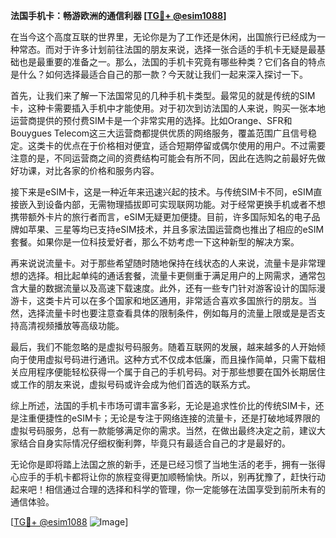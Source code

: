**法国手机卡：畅游欧洲的通信利器 [[TG💪+ @esim1088](https://t.me/s/esim1088)]**

在当今这个高度互联的世界里，无论你是为了工作还是休闲，出国旅行已经成为一种常态。而对于许多计划前往法国的朋友来说，选择一张合适的手机卡无疑是最基础也是最重要的准备之一。那么，法国的手机卡究竟有哪些种类？它们各自的特点是什么？如何选择最适合自己的那一款？今天就让我们一起来深入探讨一下。

首先，让我们来了解一下法国常见的几种手机卡类型。最常见的就是传统的SIM卡，这种卡需要插入手机中才能使用。对于初次到访法国的人来说，购买一张本地运营商提供的预付费SIM卡是一个非常实用的选择。比如Orange、SFR和Bouygues Telecom这三大运营商都提供优质的网络服务，覆盖范围广且信号稳定。这类卡的优点在于价格相对便宜，适合短期停留或偶尔使用的用户。不过需要注意的是，不同运营商之间的资费结构可能会有所不同，因此在选购之前最好先做好功课，对比各家的价格和服务内容。

接下来是eSIM卡，这是一种近年来迅速兴起的技术。与传统SIM卡不同，eSIM直接嵌入到设备内部，无需物理插拔即可实现联网功能。对于经常更换手机或者不想携带额外卡片的旅行者而言，eSIM无疑更加便捷。目前，许多国际知名的电子品牌如苹果、三星等均已支持eSIM技术，并且多家法国运营商也推出了相应的eSIM套餐。如果你是一位科技爱好者，那么不妨考虑一下这种新型的解决方案。

再来说说流量卡。对于那些希望随时随地保持在线状态的人来说，流量卡是非常理想的选择。相比起单纯的通话套餐，流量卡更侧重于满足用户的上网需求，通常包含大量的数据流量以及高速下载速度。此外，还有一些专门针对游客设计的国际漫游卡，这类卡片可以在多个国家和地区通用，非常适合喜欢多国旅行的朋友。当然，选择流量卡时也要注意查看具体的限制条件，例如每月的流量上限或是是否支持高清视频播放等高级功能。

最后，我们不能忽略的是虚拟号码服务。随着互联网的发展，越来越多的人开始倾向于使用虚拟号码进行通讯。这种方式不仅成本低廉，而且操作简单，只需下载相关应用程序便能轻松获得一个属于自己的手机号码。对于那些想要在国外长期居住或工作的朋友来说，虚拟号码或许会成为他们首选的联系方式。

综上所述，法国的手机卡市场可谓丰富多彩，无论是追求性价比的传统SIM卡，还是注重便捷性的eSIM卡；无论是专注于网络连接的流量卡，还是打破地域界限的虚拟号码服务，总有一款能够满足你的需求。当然，在做出最终决定之前，建议大家结合自身实际情况仔细权衡利弊，毕竟只有最适合自己的才是最好的。

无论你是即将踏上法国之旅的新手，还是已经习惯了当地生活的老手，拥有一张得心应手的手机卡都将让你的旅程变得更加顺畅愉快。所以，别再犹豫了，赶快行动起来吧！相信通过合理的选择和科学的管理，你一定能够在法国享受到前所未有的通信体验。

[[TG💪+ @esim1088](https://t.me/s/esim1088) ![Image](https://i.postimg.cc/4NQfJmqS/Snipaste-2025-05-13-00-14-12.png)]